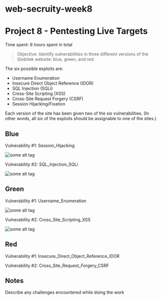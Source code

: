 # web-secruity-week8

# Project 8 - Pentesting Live Targets

Time spent: 6 hours spent in total

> Objective: Identify vulnerabilities in three different versions of the Globitek website: blue, green, and red.

The six possible exploits are:
* Username Enumeration
* Insecure Direct Object Reference (IDOR)
* SQL Injection (SQLi)
* Cross-Site Scripting (XSS)
* Cross-Site Request Forgery (CSRF)
* Session Hijacking/Fixation

Each version of the site has been given two of the six vulnerabilities. (In other words, all six of the exploits should be assignable to one of the sites.)

## Blue

Vulnerability #1: Session_Hijacking

![some alt tag](https://media.giphy.com/media/26u3YUKFSqZexH3QA/giphy.gif)

Vulnerability #2: SQL_Injection_SQLi

![some alt tag](https://media.giphy.com/media/3o6fJdDtQaE4NXjJKM/giphy.gif)

## Green

Vulnerability #1: Username_Enumeration

![some alt tag](https://media.giphy.com/media/26u4523Lj9lnUhIHe/giphy.gif)


Vulnerability #2: Cross_Site_Scripting_XSS

![some alt tag](https://media.giphy.com/media/l2QEfl2CqAgtjJjLG/giphy.gif)

## Red

Vulnerability #1:  Insecure_Direct_Object_Reference_IDOR

Vulnerability #2: Cross_Site_Request_Forgery_CSRF


## Notes

Describe any challenges encountered while doing the work
